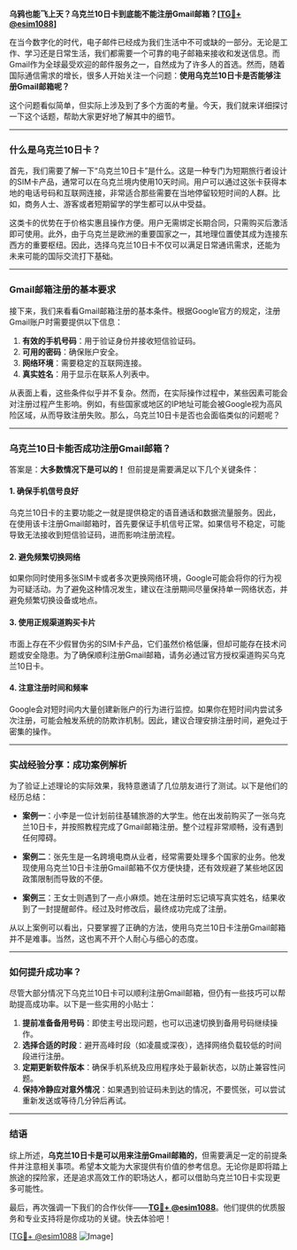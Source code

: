 **乌鸦也能飞上天？乌克兰10日卡到底能不能注册Gmail邮箱？[[TG💪+ @esim1088](https://t.me/s/esim1088)]**

在当今数字化的时代，电子邮件已经成为我们生活中不可或缺的一部分。无论是工作、学习还是日常生活，我们都需要一个可靠的电子邮箱来接收和发送信息。而Gmail作为全球最受欢迎的邮件服务之一，自然成为了许多人的首选。然而，随着国际通信需求的增长，很多人开始关注一个问题：**使用乌克兰10日卡是否能够注册Gmail邮箱呢？**

这个问题看似简单，但实际上涉及到了多个方面的考量。今天，我们就来详细探讨一下这个话题，帮助大家更好地了解其中的细节。

---

### **什么是乌克兰10日卡？**

首先，我们需要了解一下“乌克兰10日卡”是什么。这是一种专门为短期旅行者设计的SIM卡产品，通常可以在乌克兰境内使用10天时间。用户可以通过这张卡获得本地的电话号码和互联网连接，非常适合那些需要在当地停留较短时间的人群。比如，商务人士、游客或者短期留学的学生都可以从中受益。

这类卡的优势在于价格实惠且操作方便。用户无需绑定长期合同，只需购买后激活即可使用。此外，由于乌克兰是欧洲的重要国家之一，其地理位置使其成为连接东西方的重要枢纽。因此，选择乌克兰10日卡不仅可以满足日常通讯需求，还能为未来可能的国际交流打下基础。

---

### **Gmail邮箱注册的基本要求**

接下来，我们来看看Gmail邮箱注册的基本条件。根据Google官方的规定，注册Gmail账户时需要提供以下信息：

1. **有效的手机号码**：用于验证身份并接收短信验证码。
2. **可用的密码**：确保账户安全。
3. **网络环境**：需要稳定的互联网连接。
4. **真实姓名**：用于显示在联系人列表中。

从表面上看，这些条件似乎并不复杂。然而，在实际操作过程中，某些因素可能会对注册过程产生影响。例如，有些国家或地区的IP地址可能会被Google视为高风险区域，从而导致注册失败。那么，乌克兰10日卡是否也会面临类似的问题呢？

---

### **乌克兰10日卡能否成功注册Gmail邮箱？**

答案是：**大多数情况下是可以的！** 但前提是需要满足以下几个关键条件：

#### **1. 确保手机信号良好**
乌克兰10日卡的主要功能之一就是提供稳定的语音通话和数据流量服务。因此，在使用该卡注册Gmail邮箱时，首先要保证手机信号正常。如果信号不稳定，可能导致无法接收到短信验证码，进而影响注册流程。

#### **2. 避免频繁切换网络**
如果你同时使用多张SIM卡或者多次更换网络环境，Google可能会将你的行为视为可疑活动。为了避免这种情况发生，建议在注册期间尽量保持单一网络状态，并避免频繁切换设备或地点。

#### **3. 使用正规渠道购买卡片**
市面上存在不少假冒伪劣的SIM卡产品，它们虽然价格低廉，但却可能存在技术问题或安全隐患。为了确保顺利注册Gmail邮箱，请务必通过官方授权渠道购买乌克兰10日卡。

#### **4. 注意注册时间和频率**
Google会对短时间内大量创建新账户的行为进行监控。如果你在短时间内尝试多次注册，可能会触发系统的防欺诈机制。因此，建议合理安排注册时间，避免过于密集的操作。

---

### **实战经验分享：成功案例解析**

为了验证上述理论的实际效果，我特意邀请了几位朋友进行了测试。以下是他们的经历总结：

- **案例一**：小李是一位计划前往基辅旅游的大学生。他在出发前购买了一张乌克兰10日卡，并按照教程完成了Gmail邮箱注册。整个过程非常顺畅，没有遇到任何障碍。
  
- **案例二**：张先生是一名跨境电商从业者，经常需要处理多个国家的业务。他发现使用乌克兰10日卡注册Gmail邮箱不仅方便快捷，还有效规避了某些地区因政策限制而导致的不便。

- **案例三**：王女士则遇到了一点小麻烦。她在注册时忘记填写真实姓名，结果收到了一封提醒邮件。经过及时修改后，最终成功完成了注册。

从以上案例可以看出，只要掌握了正确的方法，使用乌克兰10日卡注册Gmail邮箱并不是难事。当然，这也离不开个人耐心与细心的态度。

---

### **如何提升成功率？**

尽管大部分情况下乌克兰10日卡可以顺利注册Gmail邮箱，但仍有一些技巧可以帮助提高成功率。以下是一些实用的小贴士：

1. **提前准备备用号码**：即使主号出现问题，也可以迅速切换到备用号码继续操作。
2. **选择合适的时段**：避开高峰时段（如凌晨或深夜），选择网络负载较低的时间段进行注册。
3. **定期更新软件版本**：确保手机系统及应用程序处于最新状态，以防止兼容性问题。
4. **保持冷静应对意外情况**：如果遇到验证码未到达的情况，不要慌张，可以尝试重新发送或等待几分钟后再试。

---

### **结语**

综上所述，**乌克兰10日卡是可以用来注册Gmail邮箱的**，但需要满足一定的前提条件并注意相关事项。希望本文能为大家提供有价值的参考信息。无论你是即将踏上旅途的探险家，还是追求高效工作的职场达人，都可以借助乌克兰10日卡实现更多可能性。

最后，再次强调一下我们的合作伙伴——**[TG💪+ @esim1088](https://t.me/s/esim1088)**。他们提供的优质服务和专业支持将是你成功的关键。快去体验吧！

[[TG💪+ @esim1088](https://t.me/s/esim1088) ![Image](https://i.postimg.cc/4NQfJmqS/Snipaste-2025-05-13-00-14-12.png)]